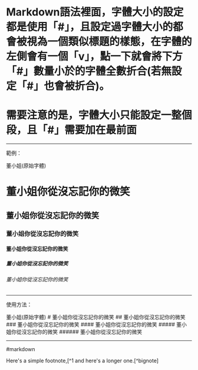 # Markdown語法裡面，字體大小的設定都是使用「\#」，且設定過字體大小的都會被視為一個類似標題的樣態，在字體的左側會有一個「v」，點一下就會將下方「\#」數量小於的字體全數折合(若無設定「\#」也會被折合)。

# 需要注意的是，字體大小只能設定一整個段，且「\#」需要加在最前面

---
 
範例：

董小姐(原始字體)
# 董小姐你從沒忘記你的微笑
## 董小姐你從沒忘記你的微笑
### 董小姐你從沒忘記你的微笑
#### 董小姐你從沒忘記你的微笑
##### 董小姐你從沒忘記你的微笑
###### 董小姐你從沒忘記你的微笑

---

使用方法：

董小姐(原始字體)
\# 董小姐你從沒忘記你的微笑
\#\# 董小姐你從沒忘記你的微笑
\#\#\# 董小姐你從沒忘記你的微笑
\#\#\#\# 董小姐你從沒忘記你的微笑
\#\#\#\#\# 董小姐你從沒忘記你的微笑
\#\#\#\#\#\# 董小姐你從沒忘記你的微笑
- - -
#markdown  

Here's a simple footnote,[^1 and here's a longer one.[^bignote]

[^1]: This is the first footnote.
